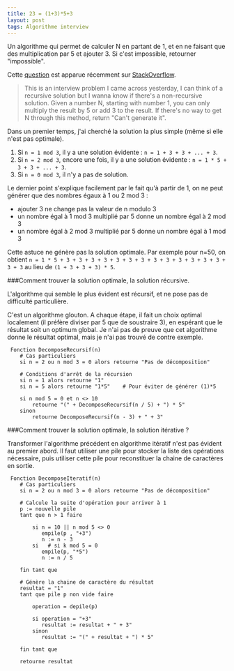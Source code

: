 ```yaml
---
title: 23 = (1+3)*5+3
layout: post
tags: Algorithme interview
---
```


Un algorithme qui permet de calculer N en partant de 1, et en ne faisant que des multiplication par 5 et ajouter 3.
Si c'est impossible, retourner "impossible".

Cette [question](http://stackoverflow.com/questions/17652190/how-to-get-the-target-number-with-3-or-5-operations-without-recursion) est apparue récemment sur [StackOverflow](http://stackoverflow.com/).


> This is an interview problem I came across yesterday, I can think of a recursive solution but I wanna know if there's a non-recursive solution.
> Given a number N, starting with number 1, you can only multiply the result by 5 or add 3 to the result. If there's no way to get N through this method, return "Can't generate it".


Dans un premier temps, j'ai cherché la solution la plus simple (même si elle n'est pas optimale).

 1. Si `n = 1 mod 3`, il y a une solution évidente :  `n = 1 + 3 + 3 + ... + 3`.
 2. Si `n = 2 mod 3`, encore une fois, il y a une solution évidente : `n = 1 * 5 + 3 + 3 + ... + 3`.
 3. Si `n = 0 mod 3`, il n'y a pas de solution.

Le dernier point s'explique facilement par le fait qu'à partir de 1, on ne peut générer que des nombres égaux à 1 ou 2 mod 3 :

  - ajouter 3 ne change pas la valeur de n modulo 3
  - un nombre égal à 1 mod 3 multiplié par 5 donne un nombre égal à 2 mod 3
  - un nombre égal à 2 mod 3 multiplié par 5 donne un nombre égal à 1 mod 3


Cette astuce ne génère pas la solution optimale. Par exemple pour n=50, on obtient `n = 1 * 5 + 3 + 3 + 3 + 3 + 3 + 3 + 3 + 3 + 3 + 3 + 3 + 3 + 3 + 3 + 3` au lieu de `(1 + 3 + 3 + 3) * 5`.

###Comment trouver la solution optimale, la solution récursive.

L'algorithme qui semble le plus évident est récursif, et ne pose pas de difficulté particulière.

C'est un algorithme glouton. A chaque étape, il fait un choix optimal localement (il préfère diviser par 5 que de soustraire 3), en espérant que le résultat soit un optimum global.
Je n'ai pas de preuve que cet algorithme donne le résultat optimal, mais je n'ai pas trouvé de contre exemple.

     Fonction DecomposeRecursif(n)
        # Cas particuliers
        si n = 2 ou n mod 3 = 0 alors retourne "Pas de décomposition"

        # Conditions d'arrêt de la récursion
        si n = 1 alors retourne "1"
        si n = 5 alors retourne "1*5"    # Pour éviter de générer (1)*5

        si n mod 5 = 0 et n <> 10
            retourne "(" + DecomposeRecursif(n / 5) + ") * 5"
        sinon
            retourne DecomposeRecursif(n - 3) + " + 3"


###Comment trouver la solution optimale, la solution itérative ?

Transformer l'algorithme précédent en algorithme itératif n'est pas évident au premier abord.
Il faut utiliser une pile pour stocker la liste des opérations nécessaire, puis utiliser cette pile pour reconstituer la chaine de caractères en sortie.

     Fonction DecomposeIteratif(n)
        # Cas particuliers
        si n = 2 ou n mod 3 = 0 alors retourne "Pas de décomposition"

        # Calcule la suite d'opération pour arriver à 1
        p := nouvelle pile
        tant que n > 1 faire

            si n = 10 || n mod 5 <> 0
               empile(p , "+3")
               n := n - 3
            si   # si k mod 5 = 0
               empile(p, "*5")
               n := n / 5

        fin tant que

        # Génère la chaine de caractère du résultat
        resultat = "1"
        tant que pile p non vide faire

            operation = depile(p)

            si operation = "+3"
               resultat := resultat + " + 3"
            sinon
               resultat := "(" + resultat + ") * 5"

        fin tant que

        retourne resultat

